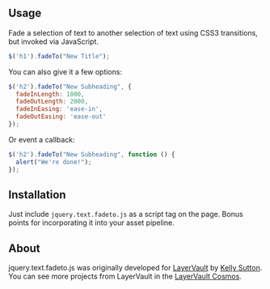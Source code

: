 ## Usage

Fade a selection of text to another selection of text using CSS3 transitions, but invoked via JavaScript.

```javascript
$('h1').fadeTo("New Title");
```

You can also give it a few options:

```javascript
$('h2').fadeTo("New Subheading", {
  fadeInLength: 1000,
  fadeOutLength: 2000,
  fadeInEasing: 'ease-in',
  fadeOutEasing: 'ease-out'
});
```

Or event a callback:

```javascript
$('h2').fadeTo("New Subheading", function () {
  alert("We're done!");
});

```

## Installation

Just include `jquery.text.fadeto.js` as a script tag on the page. Bonus points for incorporating it into your asset pipeline.

## About

jquery.text.fadeto.js was originally developed for [LayerVault](http://layervault.com) by [Kelly Sutton](http://kellysutton.com). You can see more projects from LayerVault in the [LayerVault Cosmos](http://cosmos.layervault.com).
